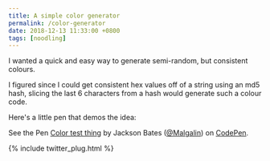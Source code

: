 ```yaml
---
title: A simple color generator
permalink: /color-generator
date: 2018-12-13 11:33:00 +0800
tags: [noodling]
---
```


I wanted a quick and easy way to generate semi-random, but consistent colours.

I figured since I could get consistent hex values off of a string using an md5 hash, slicing the last 6 characters from a hash would generate such a colour code.

Here's a little pen that demos the idea:

<p data-height="410" data-theme-id="0" data-slug-hash="roOvpN" data-default-tab="result" data-user="Malgalin" data-pen-title="Color test thing" class="codepen">See the Pen <a href="https://codepen.io/Malgalin/pen/roOvpN/">Color test thing</a> by Jackson Bates (<a href="https://codepen.io/Malgalin">@Malgalin</a>) on <a href="https://codepen.io">CodePen</a>.</p>
<script src="https://static.codepen.io/assets/embed/ei.js"></script>

{% include twitter_plug.html %}
